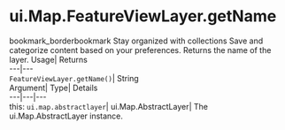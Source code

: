  
#  ui.Map.FeatureViewLayer.getName 
bookmark_borderbookmark Stay organized with collections  Save and categorize content based on your preferences. 
Returns the name of the layer. 
Usage| Returns  
---|---  
`FeatureViewLayer.getName()`| String  
Argument| Type| Details  
---|---|---  
this: `ui.map.abstractlayer`| ui.Map.AbstractLayer| The ui.Map.AbstractLayer instance.  
